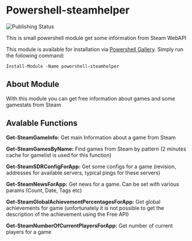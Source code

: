 # Powershell-steamhelper

![Publishing Status](https://github.com/randomtoy/powershell-steamhelper/actions/workflows/publish-release-to-psgallery.yaml/badge.svg)

This is small powershell module get some information from Steam WebAPI

This module is available for installation via [Powershell Gallery](http://www.powershellgallery.com/). Simply run the following command:

    Install-Module -Name powershell-steamhelper

## About Module
With this module you can get free information about games and some gamestats from Steam

## Avalable Functions

**Get-SteamGameInfo:** Get main Information about a game from Steam

**Get-SteamGamesByName:** Find games from Steam by pattern (2 minutes cache for gamelist is used for this function)

**Get-SteamSDRConfigForApp:** Get some configs for a game (revision, addresses for available servers, typical pings for these servers)

**Get-SteamNewsForApp:** Get news for a game. Can be set with various params (Count, Date, Tags etc)

**Get-SteamGlobalAchievementPercentagesForApp:** Get global achievements for game (unfortunately it is not possible to get the description of the achievement using the Free API)

**Get-SteamNumberOfCurrentPlayersForApp:** Get number of current players for a game
